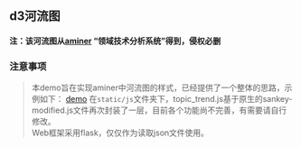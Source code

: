 ## d3河流图
#### 注：该河流图从[aminer](https://www.aminer.cn/) “领域技术分析系统”得到，侵权必删
### 注意事项
> 本demo旨在实现aminer中河流图的样式，已经提供了一个整体的思路，示例如下：
> [demo](capture/example.png)
> 在```static/js```文件夹下，topic_trend.js基于原生的sankey-modified.js文件再次封装了一层，目前各个功能尚不完善，有需要请自行修改。  
> Web框架采用flask，仅仅作为读取json文件使用。